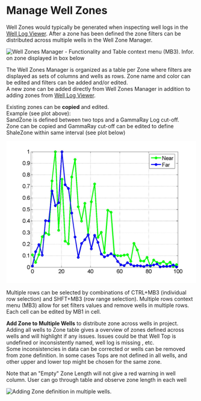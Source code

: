 # Manage Well Zones

Well Zones would typically be generated when inspecting well logs in the [Well Log Viewer](../viewers/readme.12/well_log_viewer_gui.md). After a zone has been defined the zone filters can be distributed across multiple wells in the Well Zone Manager.

![Well Zones Manager - Functionality and Table context menu \(MB3\). Infor. on zone displayed in box below](../.gitbook/assets/image%20%2868%29.png)

The Well Zones Manager is organized as a table per Zone where filters are displayed as sets of columns and wells as rows. Zone name and color can be edited and filters can be added and/or edited.   
A new zone can be added directly from Well Zones Manager in addition to adding zones from  [Well Log Viewer](../viewers/readme.12/well_log_viewer_gui.md). 

Existing zones can be **copied** and edited.  
Example \(see plot above\):   
SandZone is defined between two tops and a GammaRay Log cut-off.   
Zone can be copied and GammaRay cut-off can be edited to define ShaleZone within same interval \(see plot below\)

![Selecting multiple rows by CTRL+MB3 &amp;gt;&amp;gt; Multiple Rows context menu](../.gitbook/assets/image%20%2831%29.png)

Multiple rows can be selected by combinations of CTRL+MB3 \(individual row selection\) and SHFT+MB3 \(row range selection\). Multiple rows context menu \(MB3\) allow for set filters values and remove wells in multiple rows.  
Each cell can be edited by MB1 in cell. 

**Add Zone to Multiple Wells** to distribute zone across wells in project. Adding all wells to Zone table gives a overview of zones defined across wells and will highlight if any issues. Issues could be that Well Top is undefined or inconsistently named, well log is missing , etc.  
Some inconsistencies in data can be corrected or wells can be removed from zone definition. In some cases Tops are not defined in all wells, and other upper and lower top might be chosen for the same zone.

Note that an "Empty" Zone Length will not give a red warning in well column. User can go through table and observe zone length in each well   


![Adding Zone definition in multiple wells. ](../.gitbook/assets/image%20%2869%29.png)



